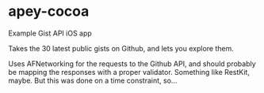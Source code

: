 # apey-cocoa

Example Gist API iOS app

Takes the 30 latest public gists on Github, and lets you explore them.

Uses AFNetworking for the requests to the Github API, and should probably be mapping the responses with a proper
validator. Something like RestKit, maybe. But this was done on a time constraint, so...
